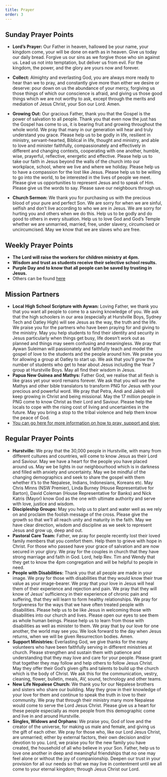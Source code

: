 ```yaml
---
title: Prayer
order: 3
---
```


## Sunday Prayer Points

- **Lord’s Prayer:** Our Father in heaven, hallowed be your name, your kingdom come, your will be done on earth as in heaven. Give us today our daily bread. Forgive us our sins as we forgive those who sin against us. Lead us not into temptation, but deliver us from evil. For the kingdom, the power, and the glory are yours now and forever.
  
- **Collect:** Almighty and everlasting God, you are always more ready to hear than we to pray, and constantly give more than either we desire or deserve: pour down on us the abundance of your mercy, forgiving us those things of which our conscience is afraid, and giving us those good things which we are not worthy to ask, except through the merits and mediation of Jesus Christ, your Son our Lord. Amen.
- **Growing Out:** Our gracious Father, thank you that the Gospel is the power of salvation to all people. Thank you that even now the just has the Gospel has come to us, it is bearing fruit and growing throughout the whole world. We pray that many in our generation will hear and truly understand you grace. Please help us to be godly in life, resilient in ministry, servant-hearted, Biblical in life, thought and ministry, and able to love and minister faithfully, compassionately and effectively in different and changing contexts, cooperating with one another, humble, wise, prayerful, reflective, energetic and effective. Please help us to take our faith in Jesus beyond the walls of the church into our workplace, school, where we live and where we holiday. Please help us to have a compassion for the lost like Jesus. Please help us to be willing to go into the world, to be interested in the lives of people we meet. Please give us opportunities to represent Jesus and to speak of Him. Please give us the words to say. Please save our neighbours through us.
- **Church Sermon:** We thank you for purchasing us with the precious blood of your pure and perfect Son. We are sorry for when we are sinful, selfish and don’t live according to who we are in Jesus. We are sorry for hurting you and others when we do this. Help us to be godly and do good to others in every situation. Help us to love God and God’s Temple whether we are unmarried, married, free, under slavery, circumcised or uncircumcised. May we know that we are slaves who are free.    


## Weekly Prayer Points
- **The Lord will raise the workers for children ministry at 4pm.**
- **Wisdom and trust as students receive their selective school results.**
- **Purple Day and to know that all people can be saved by trusting in Jesus.**
- Others can be found [here](https://stgeorgeshurstville.org.au/prayer) 

## Mission Partners
- **Local High School Scripture with Aywan:** Loving Father, we thank you that you want all people to come to a saving knowledge of you. We ask that the high schoolers in our area (especially at Hurstville Boys, Sydney Tech and Oatley High) will see Jesus as the way, the truth and the life. We praise you for the partners who have been praying for and giving to the ministry. May you help students to find their identity and security in Jesus particularly when things get busy, life doesn’t work out as planned and things may seem confusing and meaningless. We pray that Aywan Suleiman will passionately and faithfully teach and model the gospel of love to the students and the people around him. We praise you for allowing a group at Oatley to start up. We ask that you’ll grow the number of students who get to hear about Jesus including the Year 7 group at Hurstville Boys. May all find their wisdom in Jesus. 
- **Papua New Guinea and Mathys:** Father God, we realise that all flesh is like grass yet your word remains forever. We ask that you will use the Mathys and other bible translators to transform PNG for Jesus with your precious and powerful word. We pray that Petra, Andi and Jakob will keep growing in Christ and being missional. May the 17 million people in PNG come to know Christ as their Lord and Saviour. Please help the locals to cope with the rising cost of living and uncertainties in the future. May you bring a stop to the tribal violence and help them know the peace of God. 
- [You can go here for more information on how to pray, support and give:](https://stgeorgeshurstville.org.au/mission-partners)

## Regular Prayer Points

- **Hurstville:** We pray that the 30,000 people in Hurstville, with many from different cultures and countries, will come to know Jesus as their Lord and Saviour. May we have a heart for the people you have placed around us. May we be lights in our neighbourhood which is in darkness and filled with anxiety and uncertainty. May we be mindful of the changing demographics and seek to share the gospel with them whether it’s to the Nepalese, Indians, Indonesians, Koreans etc. May Chris Minns (NSW Premier), Linda Burney (House Representative for Barton), David Coleman (House Representative for Banks) and Nick Katris (Mayor) know God as the one with ultimate authority and serve with love, justice and wisdom. 
- **Discipleship Groups:** May you help us to plant and water well as we rely on and proclaim the foolish message of the cross. Please give the growth so that we’ll all reach unity and maturity in the faith. May we have clear direction, wisdom and discipline as we seek to represent Jesus and grow up, deep and out. 
- **Pastoral Care Team:** Father, we pray for people recently lost their loved family members that you comfort them. Help them to grieve with hope in Christ. For those who passed have your grace of salvation and are now secured in your glory. We pray for the couples in church that they have strong marriage and faith in God. Lord, help Rev. Tim and Wendy that they get to know the 4pm congregation and will be helpful to people in need.
- **People with Disabilities:** Thank you that all people are made in your image. We pray for those with disabilities that they would know their true value as your image-bearer. We pray that your love in Jesus will heal them of their experience and rejection and pain. We pray that they will know of Jesus’ sufficiency in their experience of chronic pain and suffering, that they will learn to form healthy relationships. We pray for forgiveness for the ways that we have often treated people with disabilities. Please help us to be like Jesus in welcoming those with disabilities into our church and lives. Please open our eyes to see them as whole human beings. Please help us to learn from those with disabilities as well as minister to them. We pray that by our love for one another, the world may see you. We look forward to the day when Jesus returns, when we will be given Resurrection bodies. Amen.
- **Support Ministries:** Everlasting God, we give thanks for the many volunteers who have been faithfully serving in different ministries at church. Please strengthen and sustain them with patience and understanding that they may love and care for your people. Please grant that together they may follow and help others to follow Jesus Christ. May they offer their God’s  given gifts and talents to build up the church which is the body of Christ. We ask this for the communication, vestry, cleaning, flower, bulletin, meals, AV, sound, technology and other teams. 
- **New Life Nepalese Church:** We thank you for our Nepalese brothers and sisters who share our building. May they grow in their knowledge of your love for them and continue to speak the truth in love to their community. We pray that through their ministry many more Nepalese would come to serve the Lord Jesus Christ. Please give us a heart for these people especially as more people from this demographic come and live in and around Hurstville.  
- **Singles, Widows and Orphans:** We praise you, God of love and the creator of the universe, for making us male and female, and giving us the gift of each other. We pray for those who, like our Lord Jesus Christ, are unmarried; either by external factors, their own decision and/or devotion to you. Lord, we praise you for the new family you have created, the household of all who believe in your Son. Father, help us to love one another in deep and meaningful friendships that no one may feel alone or without the joy of companionship. Deepen our trust in your provision for all our needs so that we may live in contentment until we all come to your eternal kingdom; through Jesus Christ our Lord.
